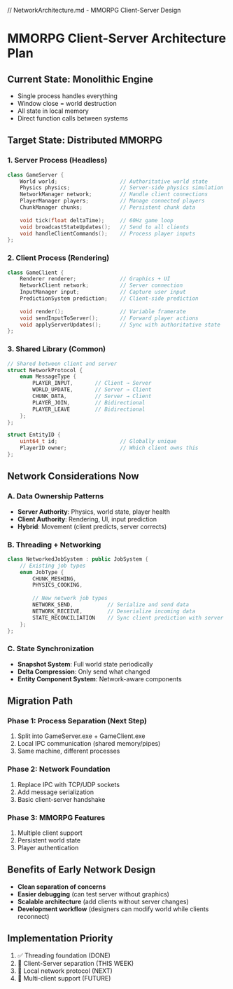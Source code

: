// NetworkArchitecture.md - MMORPG Client-Server Design
# MMORPG Client-Server Architecture Plan

## Current State: Monolithic Engine
- Single process handles everything
- Window close = world destruction
- All state in local memory
- Direct function calls between systems

## Target State: Distributed MMORPG

### 1. Server Process (Headless)
```cpp
class GameServer {
    World world;                    // Authoritative world state
    Physics physics;                // Server-side physics simulation
    NetworkManager network;         // Handle client connections
    PlayerManager players;          // Manage connected players
    ChunkManager chunks;            // Persistent chunk data
    
    void tick(float deltaTime);     // 60Hz game loop
    void broadcastStateUpdates();   // Send to all clients
    void handleClientCommands();    // Process player inputs
};
```

### 2. Client Process (Rendering)
```cpp
class GameClient {
    Renderer renderer;              // Graphics + UI
    NetworkClient network;          // Server connection
    InputManager input;             // Capture user input
    PredictionSystem prediction;    // Client-side prediction
    
    void render();                  // Variable framerate
    void sendInputToServer();       // Forward player actions
    void applyServerUpdates();      // Sync with authoritative state
};
```

### 3. Shared Library (Common)
```cpp
// Shared between client and server
struct NetworkProtocol {
    enum MessageType {
        PLAYER_INPUT,       // Client → Server
        WORLD_UPDATE,       // Server → Client
        CHUNK_DATA,         // Server → Client
        PLAYER_JOIN,        // Bidirectional
        PLAYER_LEAVE        // Bidirectional
    };
};

struct EntityID {
    uint64_t id;                    // Globally unique
    PlayerID owner;                 // Which client owns this
};
```

## Network Considerations Now

### A. Data Ownership Patterns
- **Server Authority**: Physics, world state, player health
- **Client Authority**: Rendering, UI, input prediction
- **Hybrid**: Movement (client predicts, server corrects)

### B. Threading + Networking
```cpp
class NetworkedJobSystem : public JobSystem {
    // Existing job types
    enum JobType { 
        CHUNK_MESHING, 
        PHYSICS_COOKING,
        
        // New network job types
        NETWORK_SEND,           // Serialize and send data
        NETWORK_RECEIVE,        // Deserialize incoming data
        STATE_RECONCILIATION    // Sync client prediction with server
    };
};
```

### C. State Synchronization
- **Snapshot System**: Full world state periodically
- **Delta Compression**: Only send what changed
- **Entity Component System**: Network-aware components

## Migration Path

### Phase 1: Process Separation (Next Step)
1. Split into GameServer.exe + GameClient.exe
2. Local IPC communication (shared memory/pipes)
3. Same machine, different processes

### Phase 2: Network Foundation
1. Replace IPC with TCP/UDP sockets
2. Add message serialization
3. Basic client-server handshake

### Phase 3: MMORPG Features
1. Multiple client support
2. Persistent world state
3. Player authentication

## Benefits of Early Network Design
- **Clean separation of concerns**
- **Easier debugging** (can test server without graphics)
- **Scalable architecture** (add clients without server changes)
- **Development workflow** (designers can modify world while clients reconnect)

## Implementation Priority
1. ✅ Threading foundation (DONE)
2. 🔄 Client-Server separation (THIS WEEK)  
3. 🔄 Local network protocol (NEXT)
4. 🔄 Multi-client support (FUTURE)
